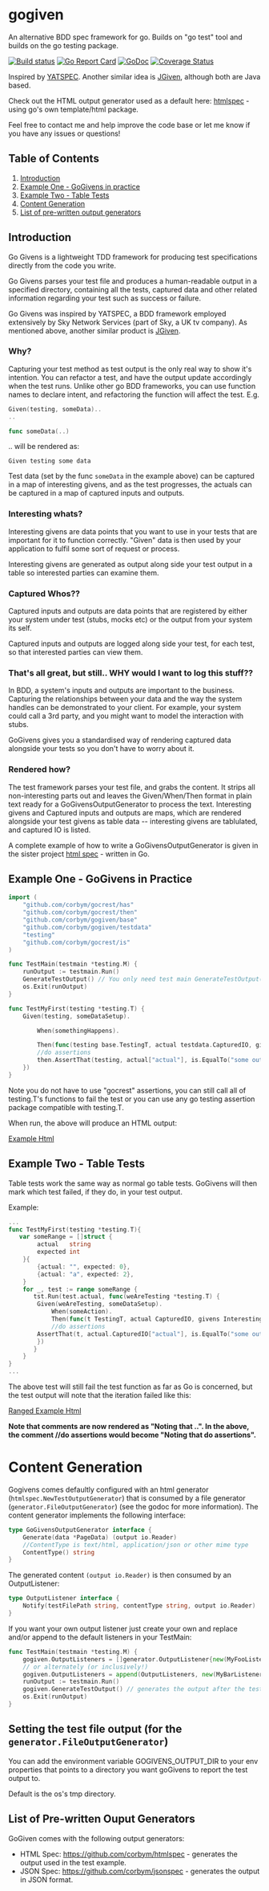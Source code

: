 # gogiven
An alternative BDD spec framework for go. Builds on "go test" tool and builds on the go testing package.

[![Build status](https://travis-ci.org/corbym/gogiven.svg?branch=master)](https://travis-ci.org/corbym/gogiven/builds)
[![Go Report Card](https://goreportcard.com/badge/github.com/corbym/gogiven)](https://goreportcard.com/report/github.com/corbym/gogiven)
[![GoDoc](https://godoc.org/github.com/corbym/gogiven?status.svg)](http://godoc.org/github.com/corbym/gogiven)
[![Coverage Status](https://coveralls.io/repos/github/corbym/gogiven/badge.svg?branch=master)](https://coveralls.io/github/corbym/gogiven?branch=master)

Inspired by [YATSPEC](https://github.com/bodar/yatspec). Another similar idea is [JGiven](http://jgiven.org), although both are Java based.

Check out the HTML output generator used as a default here: [htmlspec](https://github.com/corbym/htmlspec) - using go's own template/html package.

Feel free to contact me and help improve the code base or let me know if you have any issues or questions!

## Table of Contents
1. [Introduction](#introduction)
2. [Example One - GoGivens in practice](#example)
3. [Example Two - Table Tests](#tabletest-example)
4. [Content Generation](#content-gen)
5. [List of pre-written output generators](#output-generator-list)

## Introduction <a name="introduction"></a>

Go Givens is a lightweight TDD framework for producing test specifications directly from the code you write.

Go Givens parses your test file and produces a human-readable output in a specified directory, containing all the tests, captured data and other related information regarding your test such as success or failure.

Go Givens was inspired by YATSPEC, a BDD framework employed extensively by Sky Network Services (part of Sky, a UK tv company). As mentioned above, another similar product is [JGiven](http://jgiven.org).

### Why?

Capturing your test method as test output is the only real way to show it's intention. You can refactor a test, and have the output update accordingly when the test runs. Unlike other go BDD frameworks, you can use function names to declare intent, and refactoring the function will affect the test. E.g.

```go
Given(testing, someData)..
..

func someData(..)
```

.. will be rendered as:

```
Given testing some data
```

Test data (set by the func ```someData``` in the example above) can be captured in a map of interesting givens, and as the test progresses, the actuals can be captured in a map of captured inputs and outputs.


### Interesting whats?

Interesting givens are data points that you want to use in your tests that are important for it to function correctly. "Given" data is then used by your application to fulfil some sort of request or process.

Interesting givens are generated as output along side your test output in a table so interested parties can examine them.

### Captured Whos??

Captured inputs and outputs are data points that are registered by either your system under test (stubs, mocks etc) or the output from your system its self.

Captured inputs and outputs are logged along side your test, for each test, so that interested parties can view them.

### That's all great, but still.. WHY would I want to log this stuff??

In BDD, a system's inputs and outputs are important to the business. Capturing the relationships between your data and the way the system handles can be demonstrated to your client. For example, your system could call a 3rd party, and you might want to model the interaction with stubs. 

GoGivens gives you a standardised way of rendering captured data alongside your tests so you don't have to worry about it.


### Rendered how?

The test framework parses your test file, and grabs the content. It strips all non-interesting parts out and leaves the Given/When/Then format in plain text ready for a GoGivensOutputGenerator to process the text. Interesting givens and Captured inputs and outputs are maps, which are rendered alongside your test givens as table data -- interesting givens are tablulated, and captured IO is listed.

A complete example of how to write a GoGivensOutputGenerator is given in the sister project [html spec](https://github.com/corbym/htmlspec) - written in Go.

## Example One - GoGivens in Practice <a name="example"></a>
```go
import (
	"github.com/corbym/gocrest/has"
	"github.com/corbym/gocrest/then"
	"github.com/corbym/gogiven/base"
	"github.com/corbym/gogiven/testdata"
	"testing"
	"github.com/corbym/gocrest/is"
)

func TestMain(testmain *testing.M) {
	runOutput := testmain.Run()
	GenerateTestOutput() // You only need test main GenerateTestOutput() if you want to produce HTML output.
	os.Exit(runOutput)
}

func TestMyFirst(testing *testing.T) {
	Given(testing, someDataSetup).

		When(somethingHappens).

		Then(func(testing base.TestingT, actual testdata.CapturedIO, givens testdata.InterestingGivens) { // passed in testing should be used for assertions
		//do assertions
		then.AssertThat(testing, actual["actual"], is.EqualTo("some output"))
	})
}
```
Note you do not have to use "gocrest" assertions, you can still call all of testing.T's functions to fail the test or you can use any go testing assertion package compatible with testing.T.

When run, the above will produce an HTML output:

[Example Html](http://htmlpreview.github.com/?https://raw.githubusercontent.com/corbym/gogiven/master/resources/example.html#github.com%2fcorbym%2fgogiven.TestMyFirst)

## Example Two - Table Tests <a name="tabletest-example"></a>

Table tests work the same way as normal go table tests. GoGivens will then mark which test failed, if they do, in your test output. 

Example:

```go
...
func TestMyFirst(testing *testing.T){
   var someRange = []struct {
		actual   string
		expected int
	}{
		{actual: "", expected: 0},
		{actual: "a", expected: 2},
	}
	for _, test := range someRange {
	   tst.Run(test.actual, func(weAreTesting *testing.T) {
	   	Given(weAreTesting, someDataSetup).
			When(someAction).
			Then(func(t TestingT, actual CapturedIO, givens InterestingGivens) {
			//do assertions
		AssertThat(t, actual.CapturedIO["actual"], is.EqualTo("some output"))
	   	})
	   }	
	}
}
...
```

The above test will still fail the test function as far as Go is concerned, but the test output will note that the iteration failed like this:

[Ranged Example Html](http://htmlpreview.github.com/?https://raw.githubusercontent.com/corbym/gogiven/master/resources/example.html#github.com%2fcorbym%2fgogiven.TestMyFirst_Ranged)

**Note that comments are now rendered as "Noting that ..". In the above, the comment //do assertions would become "Noting that do assertions".**

# Content Generation <a name="content-gen"></a>

Gogivens comes defaultly configured with an html generator (```htmlspec.NewTestOutputGenerator```) that is consumed by a file generator (```generator.FileOutputGenerator```) (see the godoc for more information). The content generator implements the following interface:

```go
type GoGivensOutputGenerator interface {
	Generate(data *PageData) (output io.Reader)
	//ContentType is text/html, application/json or other mime type
	ContentType() string
}
```

The generated content ```(output io.Reader)``` is then consumed by an OutputListener:


```go
type OutputListener interface {
	Notify(testFilePath string, contentType string, output io.Reader)
}
```

If you want your own output listener just create your own and replace and/or append to the default listeners in your TestMain:

```go
func TestMain(testmain *testing.M) {
	gogiven.OutputListeners = []generator.OutputListener{new(MyFooListener)}
	// or alternately (or inclusively!)
	gogiven.OutputListeners = append(OutputListeners, new(MyBarListener))
	runOutput := testmain.Run()
	gogiven.GenerateTestOutput() // generates the output after the test is finished.
	os.Exit(runOutput)
}
```

## Setting the test file output (for the ```generator.FileOutputGenerator```)

You can add the environment variable GOGIVENS_OUTPUT_DIR to your env properties that points to a directory you want goGivens to report the test output to.

Default is the os's tmp directory.

## List of Pre-written Ouput Generators <a name="output-generator-list"></a>

GoGiven comes with the following output generators:

* HTML Spec: https://github.com/corbym/htmlspec - generates the output used in the test example. 
* JSON Spec: https://github.com/corbym/jsonspec - generates the output in JSON format. 
